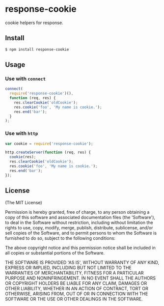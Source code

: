 response-cookie
===============

cookie helpers for response.

## Install

```bash
$ npm install response-cookie
```

## Usage

### Use with `connect`

```js
connect(
  require('response-cookie')(),
  function (req, res) {
    res.clearCookie('oldCookie');
    res.cookie('foo', 'My name is cookie.');
    res.end('bar');
  }
);
```

### Use with `http`

```js
var cookie = require('response-cookie');

http.createServer(function (req, res) {
  cookie(res);
  res.clearCookie('oldCookie');
  res.cookie('foo', 'My name is cookie.');
  res.end('bar');
});
```

## License

(The MIT License)

Permission is hereby granted, free of charge, to any person obtaining
a copy of this software and associated documentation files (the
'Software'), to deal in the Software without restriction, including
without limitation the rights to use, copy, modify, merge, publish,
distribute, sublicense, and/or sell copies of the Software, and to
permit persons to whom the Software is furnished to do so, subject to
the following conditions:

The above copyright notice and this permission notice shall be
included in all copies or substantial portions of the Software.

THE SOFTWARE IS PROVIDED 'AS IS', WITHOUT WARRANTY OF ANY KIND,
EXPRESS OR IMPLIED, INCLUDING BUT NOT LIMITED TO THE WARRANTIES OF
MERCHANTABILITY, FITNESS FOR A PARTICULAR PURPOSE AND NONINFRINGEMENT.
IN NO EVENT SHALL THE AUTHORS OR COPYRIGHT HOLDERS BE LIABLE FOR ANY
CLAIM, DAMAGES OR OTHER LIABILITY, WHETHER IN AN ACTION OF CONTRACT,
TORT OR OTHERWISE, ARISING FROM, OUT OF OR IN CONNECTION WITH THE
SOFTWARE OR THE USE OR OTHER DEALINGS IN THE SOFTWARE.